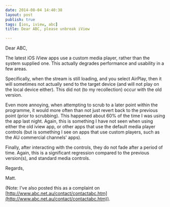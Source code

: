 ```yaml
---
date: 2014-08-04 14:40:38
layout: post
publish: true
tags: [ios, iview, abc]
title: Dear ABC, please unbreak iView

---
```



Dear ABC,

The latest iOS iView apps use a custom media player, rather than the system supplied one. This actually degrades performance and usability in a few areas.

Specifically, when the stream is still loading, and you select AirPlay, then it will sometimes not actually send to the target device (and will not play on the local device either). This did not (to my recollection) occur with the old version.

Even more annoying, when attempting to scrub to a later point within the programme, it would more often than not just revert back to the previous point (prior to scrubbing). This happened about 60% of the time I was using the app last night. Again, this is something I have not seen when using either the old iview app, or other apps that use the default media player controls (but is something I see on apps that use custom players, such as the AU commercial channels' apps).

Finally, after interacting with the controls, they do not fade after a period of time. Again, this is a significant regression compared to the previous version(s), and standard media controls.

Regards,

Matt.

(Note: I've also posted this as a complaint on [http://www.abc.net.au/contact/contactabc.htm](http://www.abc.net.au/contact/contactabc.htm)).